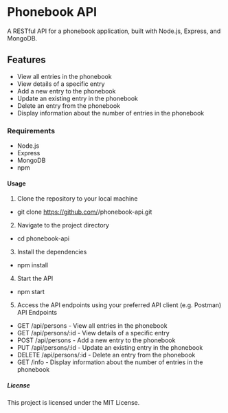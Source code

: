 # Phonebook API
A RESTful API for a phonebook application, built with Node.js, Express, and MongoDB.

## Features
- View all entries in the phonebook
- View details of a specific entry
- Add a new entry to the phonebook
- Update an existing entry in the phonebook
- Delete an entry from the phonebook
- Display information about the number of entries in the phonebook

### Requirements
- Node.js
- Express
- MongoDB
- npm

#### Usage
1. Clone the repository to your local machine
- git clone https://github.com/<your-username>/phonebook-api.git
2. Navigate to the project directory
- cd phonebook-api
3. Install the dependencies
- npm install
4. Start the API
- npm start
5. Access the API endpoints using your preferred API client (e.g. Postman)
API Endpoints
- GET /api/persons - View all entries in the phonebook
- GET /api/persons/:id - View details of a specific entry
- POST /api/persons - Add a new entry to the phonebook
- PUT /api/persons/:id - Update an existing entry in the phonebook
- DELETE /api/persons/:id - Delete an entry from the phonebook
- GET /info - Display information about the number of entries in the phonebook

##### License
This project is licensed under the MIT License.





